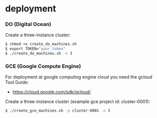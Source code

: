 # deployment

### DO (Digital Ocean)

Create a three-instance cluster:
```sh
$ chmod +x create_do_machines.sh
$ export TOKEN="your_token"
$ ./create_do_machines.sh -n 3
```

### GCE (Google Compute Engine)
For deployment at google computing engine cloud you need the gcloud Tool Guide:
  - https://cloud.google.com/sdk/gcloud/

Create a three-instance cluster (example gce project id: cluster-0001):
```sh
$ ./create_gce_machines.sh -p cluster-0001 -n 3
```
